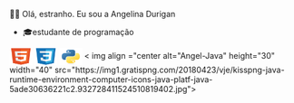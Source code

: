 👋🏻 Olá, estranho. Eu sou a Angelina Durigan
- 🎓estudante de programação 

 <img align="center" alt="Angel-HTML" height="30" width="40" src="https://raw.githubusercontent.com/devicons/devicon/master/icons/html5/html5-original.svg">
  <img align="center" alt="Angel-CSS" height="30" width="40" src="https://raw.githubusercontent.com/devicons/devicon/master/icons/css3/css3-original.svg"> 
   <img align="center" alt="Angel-Python" height="30" width="40" src="https://raw.githubusercontent.com/devicons/devicon/master/icons/python/python-original.svg">
   < img align ="center alt="Angel-Java" height="30" width="40"
   src="https://img1.gratispng.com/20180423/vje/kisspng-java-runtime-environment-computer-icons-java-platf-java-5ade30636221c2.932728411524510819402.jpg">
